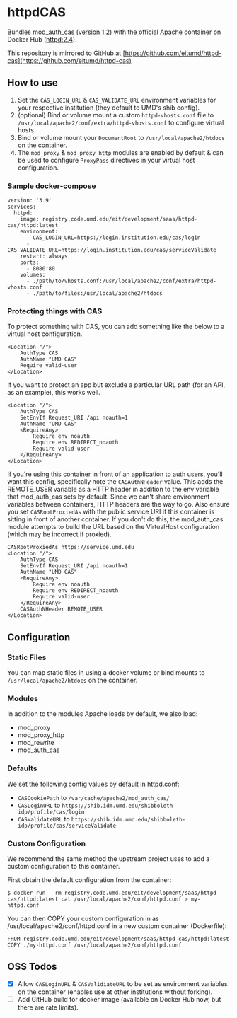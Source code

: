 # httpdCAS

Bundles [mod_auth_cas (version 1.2)](https://github.com/apereo/mod_auth_cas/releases/tag/v1.2) with the official Apache container on Docker Hub ([httpd:2.4](https://hub.docker.com/_/httpd)).

This repository is mirrored to GitHub at [https://github.com/eitumd/httpd-cas](https://github.com/eitumd/httpd-cas)

## How to use

1. Set the `CAS_LOGIN_URL` & `CAS_VALIDATE_URL` environment variables for your respective institution (they default to UMD's shib config).
2. (optional) Bind or volume mount a custom `httpd-vhosts.conf` file to `/usr/local/apache2/conf/extra/httpd-vhosts.conf` to configure virtual hosts.
3. Bind or volume mount your `DocumentRoot` to `/usr/local/apache2/htdocs` on the container.
4. The `mod_proxy` & `mod_proxy_http` modules are enabled by default & can be used to configure `ProxyPass` directives in your virtual host configuration.

### Sample docker-compose

```
version: '3.9'
services:
  httpd:
    image: registry.code.umd.edu/eit/development/saas/httpd-cas/httpd:latest
    environment:
      - CAS_LOGIN_URL=https://login.institution.edu/cas/login
      - CAS_VALIDATE_URL=https://login.institution.edu/cas/serviceValidate
    restart: always
    ports:
      - 8080:80
    volumes:
      - ./path/to/vhosts.conf:/usr/local/apache2/conf/extra/httpd-vhosts.conf
      - ./path/to/files:/usr/local/apache2/htdocs
```

### Protecting things with CAS

To protect something with CAS, you can add something like the below to a virtual host configuration.

```
<Location "/">
    AuthType CAS
    AuthName "UMD CAS"
    Require valid-user
</Location>
```

If you want to protect an app but exclude a particular URL path (for an API, as an example), this works well.

```
<Location "/">
    AuthType CAS
    SetEnvIf Request_URI /api noauth=1
    AuthName "UMD CAS"
    <RequireAny>
        Require env noauth
        Require env REDIRECT_noauth
        Require valid-user
    </RequireAny>
</Location>
```

If you're using this container in front of an application to auth users, you'll want this config, specifically note the `CASAuthNHeader` value. This adds the REMOTE_USER variable as a HTTP header in addition to the env variable that mod_auth_cas sets by default. Since we can't share environment variables between containers, HTTP headers are the way to go. Also ensure you set `CASRootProxiedAs` with the public service URI if this container is sitting in front of another container. If you don't do this, the mod_auth_cas module attempts to build the URL based on the VirtualHost configuration (which may be incorrect if proxied).

```
CASRootProxiedAs https://service.umd.edu
<Location "/">
    AuthType CAS
    SetEnvIf Request_URI /api noauth=1
    AuthName "UMD CAS"
    <RequireAny>
        Require env noauth
        Require env REDIRECT_noauth
        Require valid-user
    </RequireAny>
    CASAuthNHeader REMOTE_USER
</Location>
```

## Configuration

### Static Files

You can map static files in using a docker volume or bind mounts to `/usr/local/apache2/htdocs` on the container.

### Modules

In addition to the modules Apache loads by default, we also load:

* mod_proxy
* mod_proxy_http
* mod_rewrite
* mod_auth_cas

### Defaults

We set the following config values by default in httpd.conf:

* `CASCookiePath` to `/var/cache/apache2/mod_auth_cas/`
* `CASLoginURL` to `https://shib.idm.umd.edu/shibboleth-idp/profile/cas/login`
* `CASValidateURL` to `https://shib.idm.umd.edu/shibboleth-idp/profile/cas/serviceValidate`

### Custom Configuration

We recommend the same method the upstream project uses to add a custom configuration to this container.

First obtain the default configuration from the container:

`$ docker run --rm registry.code.umd.edu/eit/development/saas/httpd-cas/httpd:latest cat /usr/local/apache2/conf/httpd.conf > my-httpd.conf`

You can then COPY your custom configuration in as /usr/local/apache2/conf/httpd.conf in a new custom container (Dockerfile):

```
FROM registry.code.umd.edu/eit/development/saas/httpd-cas/httpd:latest
COPY ./my-httpd.conf /usr/local/apache2/conf/httpd.conf
```

## OSS Todos
- [x] Allow `CASLoginURL` & `CASValidiateURL` to be set as environment variables on the container (enables use at other institutions without forking).
- [ ] Add GitHub build for docker image (available on Docker Hub now, but there are rate limits).
